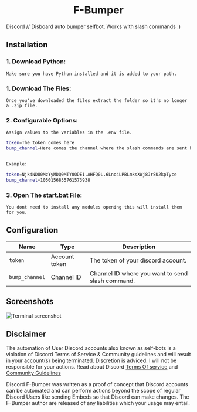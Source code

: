 <h1 align="center">
  F-Bumper
</h1>



Discord // Disboard auto bumper selfbot. Works with slash commands :)



## Installation

### 1. Download Python:

```
Make sure you have Python installed and it is added to your path.
```
### 1. Download The Files:

```
Once you've downloaded the files extract the folder so it's no longer a .zip file.
```
### 2. Configurable Options:

```
Assign values to the variables in the .env file.
```
```bash
token=The token comes here
bump_channel=Here comes the channel where the slash commands are sent by the selfbot


Example:

token=Njk4NDU0MzYyMDQ0MTY0ODE1.AHFQ0L.6Lno4LPBLmksXWj8JrSU2kpTyce
bump_channel=1050156835761573938
```


### 3. Open The start.bat File:

```
You dont need to install any modules opening this will install them for you.
```
## Configuration

| Name | Type | Description | 
| ---  | ---  | ---         |
| `token` | Account token | The token of your discord account.
| `bump_channel` | Channel ID | Channel ID where you want to send slash command.



## Screenshots

![Terminal screenshot](https://am4pap001files.storage.live.com/y4m9YTUoH5YH426uo_uVinZPBIKnbSSTa9wN12N_gC8FJfx0P3U6T3SgZ1vNTpOc6HUn_5r1IpBoVdV8PvjCuPY2emq3nM6KB5SoJ9M0HLCcrC-baDajeEwLfszPPN3gMEhFM5p_PRHkcM21k7eOxWH1iPmHBVLJ-CbfTXvYsMlfrVv1g_rT8Mdd6LJuDuIP4de?encodeFailures=1&width=1482&height=793)





## Disclaimer 
 The automation of User Discord accounts also known as self-bots is a violation of Discord Terms of Service & Community guidelines and will result in your account(s) being terminated. Discretion is adviced. I will not be responsible for your actions. Read about Discord [Terms Of service](https://discord.com/terms) and [Community Guidelines](https://discord.com/guidelines)
 
Discord F-Bumper was written as a proof of concept that Discord accounts can be automated and can perform actions beyond the scope of regular Discord Users like sending Embeds so that Discord can make changes. The F-Bumper author are released of any liabilities which your usage may entail. 






